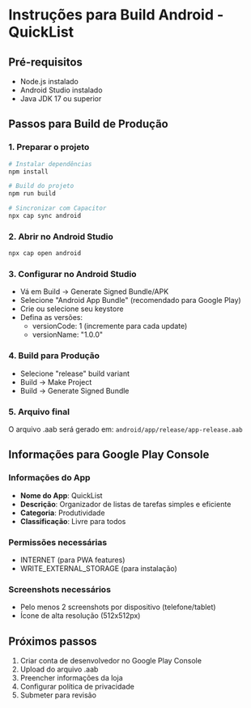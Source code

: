 
# Instruções para Build Android - QuickList

## Pré-requisitos
- Node.js instalado
- Android Studio instalado
- Java JDK 17 ou superior

## Passos para Build de Produção

### 1. Preparar o projeto
```bash
# Instalar dependências
npm install

# Build do projeto
npm run build

# Sincronizar com Capacitor
npx cap sync android
```

### 2. Abrir no Android Studio
```bash
npx cap open android
```

### 3. Configurar no Android Studio
- Vá em Build → Generate Signed Bundle/APK
- Selecione "Android App Bundle" (recomendado para Google Play)
- Crie ou selecione seu keystore
- Defina as versões:
  - versionCode: 1 (incremente para cada update)
  - versionName: "1.0.0"

### 4. Build para Produção
- Selecione "release" build variant
- Build → Make Project
- Build → Generate Signed Bundle

### 5. Arquivo final
O arquivo .aab será gerado em:
`android/app/release/app-release.aab`

## Informações para Google Play Console

### Informações do App
- **Nome do App**: QuickList
- **Descrição**: Organizador de listas de tarefas simples e eficiente
- **Categoria**: Produtividade
- **Classificação**: Livre para todos

### Permissões necessárias
- INTERNET (para PWA features)
- WRITE_EXTERNAL_STORAGE (para instalação)

### Screenshots necessários
- Pelo menos 2 screenshots por dispositivo (telefone/tablet)
- Ícone de alta resolução (512x512px)

## Próximos passos
1. Criar conta de desenvolvedor no Google Play Console
2. Upload do arquivo .aab
3. Preencher informações da loja
4. Configurar política de privacidade
5. Submeter para revisão
